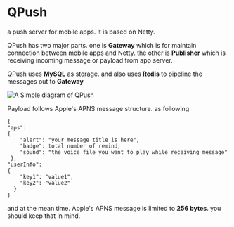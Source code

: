 QPush
=====

a push server for mobile apps.
it is based on Netty. 

QPush has two major parts. one is **Gateway** which is for maintain connection between mobile apps and Netty. the other is
**Publisher** which is receiving incoming message or payload from app server.

QPush uses **MySQL** as storage. and also uses **Redis** to pipeline the messages out to **Gateway**


![A Simple diagram of QPush](https://raw.githubusercontent.com/yamingd/QPush/master/Overall-02.png)


Payload follows Apple's APNS message structure. as following
```
{
"aps":
{
    "alert": "your message title is here",
    "badge": total number of remind,
    "sound": "the voice file you want to play while receiving message"
 },
"userInfo":
{
    "key1": "value1",
    "key2": "value2"
  }
}
```
and at the mean time. Apple's APNS message is limited to **256 bytes**. you should keep that in mind.
